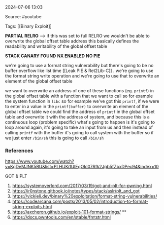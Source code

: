 
2024-07-06 13:03

Source: #youtube 

Tags: [[Binary Exploit]]

**PARTIAL RELRO**  -->  if this was set to full RELRO we wouldn't be able to overwrite the global offset table address this basically defines the readability and writability of the global offset table

**STACK CANARY FOUND** 
**NX ENABLED**
**NO PIE**

 we're going to use a format string vulnerability but there's going to be no buffer overflow like list time [[Leak PIE & Ret2Lib-C]] . we're going to use the format string write operation and we're going to use that to overwrite an element of the global offset table

we want to overwrite an address of one of these functions (eg. `printf`) in the global offset table with a function that we want to call so for example the system function in `libc` so for example we've got this `printf`, if we were to enter in a value in the `printf(buffer)` to overwrite an element of the global offset table we could  find the address of `printf` in the global offset table and overwrite it with the address of system, and because this is a continuous loop (problem specific) what's going to happen is it's going to loop around again, it's going to take an input from us and then instead of calling `printf` with the buffer it's going to call system with the buffer so if we just enter `/bin/sh` this is going to call `/bin/sh`

### References
https://www.youtube.com/watch?v=KgDeMJNK5BU&list=PLHUKi1UlEgOIc07Rfk2Jgb5fZbxDPec94&index=10

GOT & PLT
1. https://systemoverlord.com/2017/03/19/got-and-plt-for-pwning.html
2. https://ir0nstone.gitbook.io/notes/types/stack/aslr/plt_and_got
3. https://vickieli.dev/binary%20exploitation/format-string-vulnerabilities/
4. https://codearcana.com/posts/2013/05/02/introduction-to-format-string-exploits.html
5. https://axcheron.github.io/exploit-101-format-strings/  **
6. https://docs.pwntools.com/en/stable/fmtstr.html